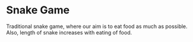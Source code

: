 # Snake Game

Traditional snake game, where our aim is to eat food as much as possible. Also, length of snake increases with eating of food.
